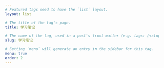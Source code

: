 ```yaml
---
# Featured tags need to have the `list` layout.
layout: list

# The title of the tag's page.
title: 学习笔记

# The name of the tag, used in a post's front matter (e.g. tags: [<slug>]).
slug: 学习笔记

# Setting `menu` will generate an entry in the sidebar for this tag.
menu: true
order: 2
---
```

